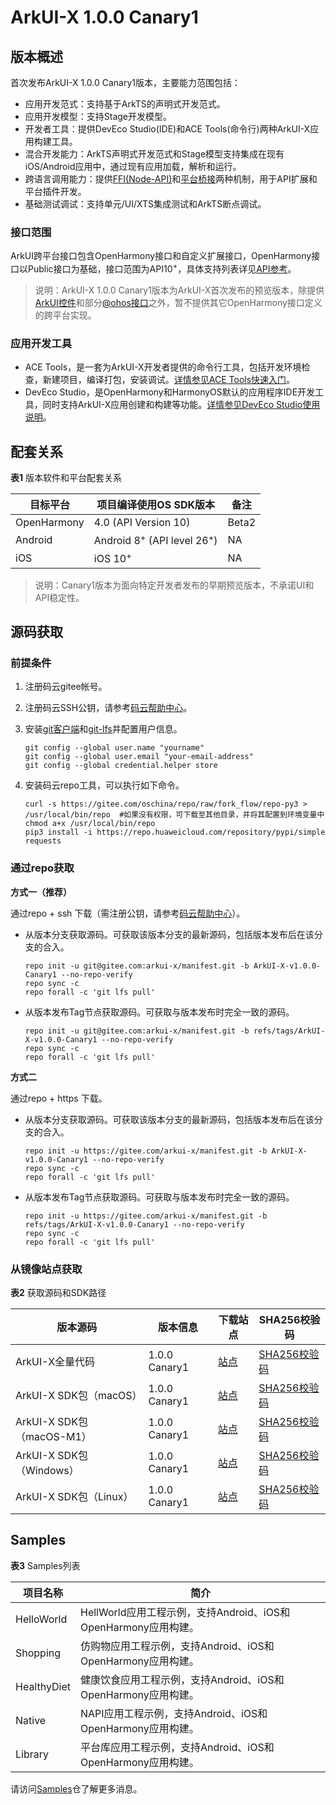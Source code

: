 # ArkUI-X 1.0.0 Canary1

## 版本概述

首次发布ArkUI-X 1.0.0 Canary1版本，主要能力范围包括：

- 应用开发范式：支持基于ArkTS的声明式开发范式。
- 应用开发模型：支持Stage开发模型。
- 开发者工具：提供DevEco Studio(IDE)和ACE Tools(命令行)两种ArkUI-X应用构建工具。
- 混合开发能力：ArkTS声明式开发范式和Stage模型支持集成在现有iOS/Android应用中，通过现有应用加载，解析和运行。
- 跨语言调用能力：提供[FFI(Node-API)](../application-dev/quick-start/ffi-napi-introduction.md)和[平台桥接](../application-dev/quick-start/platform-bridge-introduction.md)两种机制，用于API扩展和平台插件开发。
- 基础测试调试：支持单元/UI/XTS集成测试和ArkTS断点调试。

### 接口范围

ArkUI跨平台接口包含OpenHarmony接口和自定义扩展接口，OpenHarmony接口以Public接口为基础，接口范围为API10<sup>+</sup>，具体支持列表详见[API参考](../application-dev/reference/README.md)。

>说明：ArkUI-X 1.0.0 Canary1版本为ArkUI-X首次发布的预览版本，除提供[ArkUI控件](../application-dev/reference/arkui-ts/README.md)和部分[@ohos接口](../application-dev/reference/apis/README.md)之外，暂不提供其它OpenHarmony接口定义的跨平台实现。

### 应用开发工具

- ACE Tools，是一套为ArkUI-X开发者提供的命令行工具，包括开发环境检查，新建项目，编译打包，安装调试。[详情参见ACE Tools快速入门](../application-dev/quick-start/start-with-ace-tools.md)。
- DevEco Studio，是OpenHarmony和HarmonyOS默认的应用程序IDE开发工具，同时支持ArkUI-X应用创建和构建等功能。[详情参见DevEco Studio使用说明](../application-dev/tools/how-to-use-deveco-studio.md)。

## 配套关系

  **表1** 版本软件和平台配套关系

| 目标平台    | 项目编译使用OS SDK版本              | 备注 |
| ----------- | ----------------------------------- | ---- |
| OpenHarmony | 4.0 (API Version 10) |  Beta2  |
| Android     | Android 8<sup>+</sup> (API level 26<sup>+</sup>)       | NA   |
| iOS         | iOS 10<sup>+</sup>                             | NA   |

>说明：Canary1版本为面向特定开发者发布的早期预览版本，不承诺UI和API稳定性。

## 源码获取

### 前提条件

1. 注册码云gitee帐号。

2. 注册码云SSH公钥，请参考[码云帮助中心](https://gitee.com/help/articles/4191)。

3. 安装[git客户端](https://gitee.com/link?target=https%3A%2F%2Fgit-scm.com%2Fbook%2Fzh%2Fv2%2F%25E8%25B5%25B7%25E6%25AD%25A5-%25E5%25AE%2589%25E8%25A3%2585-Git)和[git-lfs](https://gitee.com/vcs-all-in-one/git-lfs?_from=gitee_search#downloading)并配置用户信息。
  
   ```
   git config --global user.name "yourname"
   git config --global user.email "your-email-address"
   git config --global credential.helper store
   ```

4. 安装码云repo工具，可以执行如下命令。
  
   ```
   curl -s https://gitee.com/oschina/repo/raw/fork_flow/repo-py3 > /usr/local/bin/repo  #如果没有权限，可下载至其他目录，并将其配置到环境变量中chmod a+x /usr/local/bin/repo
   pip3 install -i https://repo.huaweicloud.com/repository/pypi/simple requests
   ```


### 通过repo获取

**方式一（推荐）**

通过repo + ssh 下载（需注册公钥，请参考[码云帮助中心](https://gitee.com/help/articles/4191)）。

- 从版本分支获取源码。可获取该版本分支的最新源码，包括版本发布后在该分支的合入。
   ```
   repo init -u git@gitee.com:arkui-x/manifest.git -b ArkUI-X-v1.0.0-Canary1 --no-repo-verify
   repo sync -c
   repo forall -c 'git lfs pull'
   ```
   
- 从版本发布Tag节点获取源码。可获取与版本发布时完全一致的源码。
   ```
   repo init -u git@gitee.com:arkui-x/manifest.git -b refs/tags/ArkUI-X-v1.0.0-Canary1 --no-repo-verify
   repo sync -c
   repo forall -c 'git lfs pull'
   ```

**方式二**

通过repo + https 下载。

- 从版本分支获取源码。可获取该版本分支的最新源码，包括版本发布后在该分支的合入。
   ```
   repo init -u https://gitee.com/arkui-x/manifest.git -b ArkUI-X-v1.0.0-Canary1 --no-repo-verify
   repo sync -c
   repo forall -c 'git lfs pull'
   ```
   
- 从版本发布Tag节点获取源码。可获取与版本发布时完全一致的源码。
   ```
   repo init -u https://gitee.com/arkui-x/manifest.git -b refs/tags/ArkUI-X-v1.0.0-Canary1 --no-repo-verify
   repo sync -c
   repo forall -c 'git lfs pull'
   ```

### 从镜像站点获取

**表2** 获取源码和SDK路径

| 版本源码                                  | **版本信息** | **下载站点** | **SHA256校验码** |
| -----------------------------------------| ------------ | ------------ | ---------------- |
| ArkUI-X全量代码 | 1.0.0 Canary1    | [站点](https://repo.huaweicloud.com/arkui-crossplatform/sdk/0.0.9.6/code/code-v1.0.0-Canary1.tar.gz)     | [SHA256校验码](https://repo.huaweicloud.com/arkui-crossplatform/sdk/0.0.9.6/code/code-v1.0.0-Canary1.tar.gz.sha256) |            |
| ArkUI-X SDK包（macOS）  | 1.0.0 Canary1 | [站点](https://repo.huaweicloud.com/arkui-crossplatform/sdk/0.0.9.6/darwin/arkui-x-darwin-x64-0.0.9.6-Canary1.zip)     | [SHA256校验码](https://repo.huaweicloud.com/arkui-crossplatform/sdk/0.0.9.6/darwin/arkui-x-darwin-x64-0.0.9.6-Canary1.zip.sha256) |
| ArkUI-X SDK包（macOS-M1）    | 1.0.0 Canary1 | [站点](https://repo.huaweicloud.com/arkui-crossplatform/sdk/0.0.9.6/darwin/arkui-x-darwin-arm64-0.0.9.6-Canary1.zip)     | [SHA256校验码](https://repo.huaweicloud.com/arkui-crossplatform/sdk/0.0.9.6/darwin/arkui-x-darwin-arm64-0.0.9.6-Canary1.zip.sha256) |
| ArkUI-X SDK包（Windows）    | 1.0.0 Canary1 | [站点](https://repo.huaweicloud.com/arkui-crossplatform/sdk/0.0.9.6/windows/arkui-x-windows-x64-0.0.9.6-Canary1.zip)     | [SHA256校验码](https://repo.huaweicloud.com/arkui-crossplatform/sdk/0.0.9.6/windows/arkui-x-windows-x64-0.0.9.6-Canary1.zip.sha256) |
| ArkUI-X SDK包（Linux）    | 1.0.0 Canary1 | [站点](https://repo.huaweicloud.com/arkui-crossplatform/sdk/0.0.9.6/linux/arkui-x-linux-x64-0.0.9.6-Canary1.zip)     | [SHA256校验码](https://repo.huaweicloud.com/arkui-crossplatform/sdk/0.0.9.6/linux/arkui-x-linux-x64-0.0.9.6-Canary1.zip.sha256) |

## Samples

**表3** Samples列表

| 项目名称      | 简介                                                         |
| ------------- | ------------------------------------------------------------ |
| HelloWorld | HellWorld应用工程示例，支持Android、iOS和OpenHarmony应用构建。 |
| Shopping | 仿购物应用工程示例，支持Android、iOS和OpenHarmony应用构建。   |
| HealthyDiet | 健康饮食应用工程示例，支持Android、iOS和OpenHarmony应用构建。|
| Native | NAPI应用工程示例，支持Android、iOS和OpenHarmony应用构建。|
| Library | 平台库应用工程示例，支持Android、iOS和OpenHarmony应用构建。|

请访问[Samples](https://gitee.com/arkui-x/samples)仓了解更多消息。
